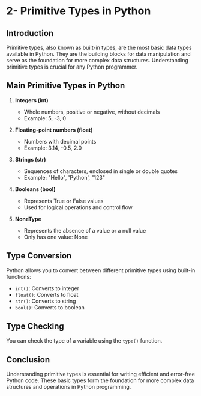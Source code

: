 # 2- Primitive Types in Python

## Introduction
Primitive types, also known as built-in types, are the most basic data types available in Python. They are the building blocks for data manipulation and serve as the foundation for more complex data structures. Understanding primitive types is crucial for any Python programmer.

## Main Primitive Types in Python

1. **Integers (int)**
   - Whole numbers, positive or negative, without decimals
   - Example: 5, -3, 0

2. **Floating-point numbers (float)**
   - Numbers with decimal points
   - Example: 3.14, -0.5, 2.0

3. **Strings (str)**
   - Sequences of characters, enclosed in single or double quotes
   - Example: "Hello", 'Python', "123"

4. **Booleans (bool)**
   - Represents True or False values
   - Used for logical operations and control flow

5. **NoneType**
   - Represents the absence of a value or a null value
   - Only has one value: None

## Type Conversion
Python allows you to convert between different primitive types using built-in functions:
- `int()`: Converts to integer
- `float()`: Converts to float
- `str()`: Converts to string
- `bool()`: Converts to boolean

## Type Checking
You can check the type of a variable using the `type()` function.

## Conclusion
Understanding primitive types is essential for writing efficient and error-free Python code. These basic types form the foundation for more complex data structures and operations in Python programming.
